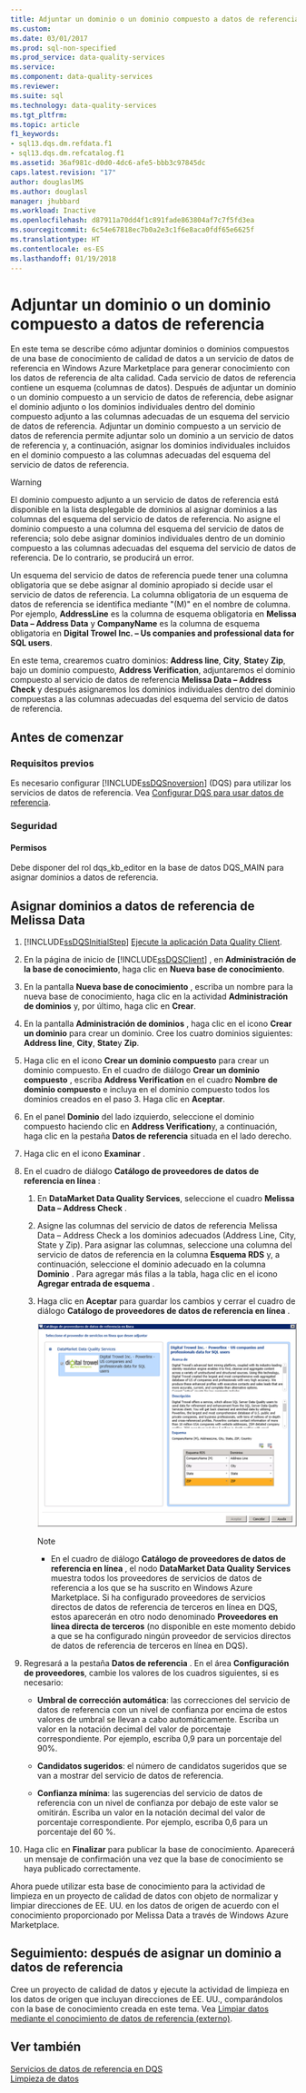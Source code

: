 ```yaml
---
title: Adjuntar un dominio o un dominio compuesto a datos de referencia | Microsoft Docs
ms.custom: 
ms.date: 03/01/2017
ms.prod: sql-non-specified
ms.prod_service: data-quality-services
ms.service: 
ms.component: data-quality-services
ms.reviewer: 
ms.suite: sql
ms.technology: data-quality-services
ms.tgt_pltfrm: 
ms.topic: article
f1_keywords:
- sql13.dqs.dm.refdata.f1
- sql13.dqs.dm.refcatalog.f1
ms.assetid: 36af981c-d0d0-4dc6-afe5-bbb3c97845dc
caps.latest.revision: "17"
author: douglaslMS
ms.author: douglasl
manager: jhubbard
ms.workload: Inactive
ms.openlocfilehash: d87911a70dd4f1c891fade863804af7c7f5fd3ea
ms.sourcegitcommit: 6c54e67818ec7b0a2e3c1f6e8aca0fdf65e6625f
ms.translationtype: HT
ms.contentlocale: es-ES
ms.lasthandoff: 01/19/2018
---
```

# <a name="attach-domain-or-composite-domain-to-reference-data"></a>Adjuntar un dominio o un dominio compuesto a datos de referencia
  En este tema se describe cómo adjuntar dominios o dominios compuestos de una base de conocimiento de calidad de datos a un servicio de datos de referencia en Windows Azure Marketplace para generar conocimiento con los datos de referencia de alta calidad. Cada servicio de datos de referencia contiene un esquema (columnas de datos). Después de adjuntar un dominio o un dominio compuesto a un servicio de datos de referencia, debe asignar el dominio adjunto o los dominios individuales dentro del dominio compuesto adjunto a las columnas adecuadas de un esquema del servicio de datos de referencia. Adjuntar un dominio compuesto a un servicio de datos de referencia permite adjuntar solo un dominio a un servicio de datos de referencia y, a continuación, asignar los dominios individuales incluidos en el dominio compuesto a las columnas adecuadas del esquema del servicio de datos de referencia.  
  
> [!WARNING]  
>  El dominio compuesto adjunto a un servicio de datos de referencia está disponible en la lista desplegable de dominios al asignar dominios a las columnas del esquema del servicio de datos de referencia. No asigne el dominio compuesto a una columna del esquema del servicio de datos de referencia; solo debe asignar dominios individuales dentro de un dominio compuesto a las columnas adecuadas del esquema del servicio de datos de referencia. De lo contrario, se producirá un error.  
  
 Un esquema del servicio de datos de referencia puede tener una columna obligatoria que se debe asignar al dominio apropiado si decide usar el servicio de datos de referencia. La columna obligatoria de un esquema de datos de referencia se identifica mediante "(M)" en el nombre de columna. Por ejemplo, **AddressLine** es la columna de esquema obligatoria en **Melissa Data – Address Data** y **CompanyName** es la columna de esquema obligatoria en **Digital Trowel Inc. – Us companies and professional data for SQL users**.  
  
 En este tema, crearemos cuatro dominios: **Address line**, **City**, **State**y **Zip**, bajo un dominio compuesto, **Address Verification**, adjuntaremos el dominio compuesto al servicio de datos de referencia **Melissa Data – Address Check** y después asignaremos los dominios individuales dentro del dominio compuestas a las columnas adecuadas del esquema del servicio de datos de referencia.  
  
## <a name="before-you-begin"></a>Antes de comenzar  
  
###  <a name="Prerequisites"></a> Requisitos previos  
 Es necesario configurar [!INCLUDE[ssDQSnoversion](../includes/ssdqsnoversion-md.md)] (DQS) para utilizar los servicios de datos de referencia. Vea [Configurar DQS para usar datos de referencia](../data-quality-services/configure-dqs-to-use-reference-data.md).  
  
###  <a name="Security"></a> Seguridad  
  
#### <a name="permissions"></a>Permisos  
 Debe disponer del rol dqs_kb_editor en la base de datos DQS_MAIN para asignar dominios a datos de referencia.  
  
##  <a name="Map"></a> Asignar dominios a datos de referencia de Melissa Data  
  
1.  [!INCLUDE[ssDQSInitialStep](../includes/ssdqsinitialstep-md.md)] [Ejecute la aplicación Data Quality Client](../data-quality-services/run-the-data-quality-client-application.md).  
  
2.  En la página de inicio de [!INCLUDE[ssDQSClient](../includes/ssdqsclient-md.md)] , en **Administración de la base de conocimiento**, haga clic en **Nueva base de conocimiento**.  
  
3.  En la pantalla **Nueva base de conocimiento** , escriba un nombre para la nueva base de conocimiento, haga clic en la actividad **Administración de dominios** y, por último, haga clic en **Crear**.  
  
4.  En la pantalla **Administración de dominios** , haga clic en el icono **Crear un dominio** para crear un dominio. Cree los cuatro dominios siguientes: **Address line**, **City**, **State**y **Zip**.  
  
5.  Haga clic en el icono **Crear un dominio compuesto** para crear un dominio compuesto. En el cuadro de diálogo **Crear un dominio compuesto** , escriba **Address Verification** en el cuadro **Nombre de dominio compuesto** e incluya en el dominio compuesto todos los dominios creados en el paso 3. Haga clic en **Aceptar**.  
  
6.  En el panel **Dominio** del lado izquierdo, seleccione el dominio compuesto haciendo clic en **Address Verification**y, a continuación, haga clic en la pestaña **Datos de referencia** situada en el lado derecho.  
  
7.  Haga clic en el icono **Examinar** .  
  
8.  En el cuadro de diálogo **Catálogo de proveedores de datos de referencia en línea** :  
  
    1.  En **DataMarket Data Quality Services**, seleccione el cuadro **Melissa Data – Address Check** .  
  
    2.  Asigne las columnas del servicio de datos de referencia Melissa Data – Address Check a los dominios adecuados (Address Line, City, State y Zip). Para asignar las columnas, seleccione una columna del servicio de datos de referencia en la columna **Esquema RDS** y, a continuación, seleccione el dominio adecuado en la columna **Dominio** . Para agregar más filas a la tabla, haga clic en el icono **Agregar entrada de esquema** .  
  
    3.  Haga clic en **Aceptar** para guardar los cambios y cerrar el cuadro de diálogo **Catálogo de proveedores de datos de referencia en línea** .  
  
         ![Cuadro de diálogo Catálogo de proveedores de datos de referencia en línea](../data-quality-services/media/dqs-onlinereferencedataproviderscatalog.gif "Cuadro de diálogo Catálogo de proveedores de datos de referencia en línea")  
  
        > [!NOTE]  
        >  -   En el cuadro de diálogo **Catálogo de proveedores de datos de referencia en línea** , el nodo **DataMarket Data Quality Services** muestra todos los proveedores de servicios de datos de referencia a los que se ha suscrito en Windows Azure Marketplace. Si ha configurado proveedores de servicios directos de datos de referencia de terceros en línea en DQS, estos aparecerán en otro nodo denominado **Proveedores en línea directa de terceros** (no disponible en este momento debido a que se ha configurado ningún proveedor de servicios directos de datos de referencia de terceros en línea en DQS).  
  
9. Regresará a la pestaña **Datos de referencia** . En el área **Configuración de proveedores**, cambie los valores de los cuadros siguientes, si es necesario:  
  
    -   **Umbral de corrección automática**: las correcciones del servicio de datos de referencia con un nivel de confianza por encima de estos valores de umbral se llevan a cabo automáticamente. Escriba un valor en la notación decimal del valor de porcentaje correspondiente. Por ejemplo, escriba 0,9 para un porcentaje del 90%.  
  
    -   **Candidatos sugeridos**: el número de candidatos sugeridos que se van a mostrar del servicio de datos de referencia.  
  
    -   **Confianza mínima**: las sugerencias del servicio de datos de referencia con un nivel de confianza por debajo de este valor se omitirán. Escriba un valor en la notación decimal del valor de porcentaje correspondiente. Por ejemplo, escriba 0,6 para un porcentaje del 60 %.  
  
10. Haga clic en **Finalizar** para publicar la base de conocimiento. Aparecerá un mensaje de confirmación una vez que la base de conocimiento se haya publicado correctamente.  
  
 Ahora puede utilizar esta base de conocimiento para la actividad de limpieza en un proyecto de calidad de datos con objeto de normalizar y limpiar direcciones de EE. UU. en los datos de origen de acuerdo con el conocimiento proporcionado por Melissa Data a través de Windows Azure Marketplace.  
  
##  <a name="FollowUp"></a> Seguimiento: después de asignar un dominio a datos de referencia  
 Cree un proyecto de calidad de datos y ejecute la actividad de limpieza en los datos de origen que incluyan direcciones de EE. UU., comparándolos con la base de conocimiento creada en este tema. Vea [Limpiar datos mediante el conocimiento de datos de referencia &#40;externo&#41;](../data-quality-services/cleanse-data-using-reference-data-external-knowledge.md).  
  
## <a name="see-also"></a>Ver también  
 [Servicios de datos de referencia en DQS](../data-quality-services/reference-data-services-in-dqs.md)   
 [Limpieza de datos](../data-quality-services/data-cleansing.md)  
  
  
